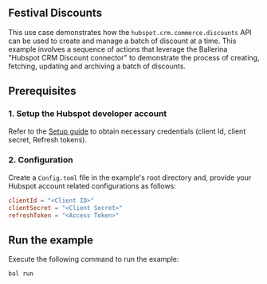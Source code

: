## Festival Discounts

This use case demonstrates how the `hubspot.crm.commerce.discounts` API can be used to create and manage a batch of discount at a time. This example involves a sequence of actions that leverage the Ballerina "Hubspot CRM Discount connector" to demonstrate the process of creating, fetching, updating and archiving a batch of discounts.

## Prerequisites

### 1. Setup the Hubspot developer account

Refer to the [Setup guide](./../../README.md) to obtain necessary credentials (client Id, client secret, Refresh tokens).

### 2. Configuration

Create a `Config.toml` file in the example's root directory and, provide your Hubspot account related configurations as follows:

```toml
clientId = "<Client ID>"
clientSecret = "<Client Secret>"
refreshToken = "<Access Token>"
```

## Run the example

Execute the following command to run the example:

```bash
bal run
```